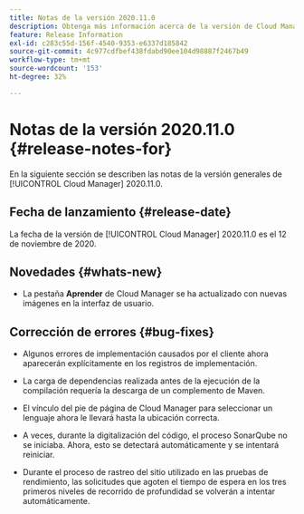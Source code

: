 ```yaml
---
title: Notas de la versión 2020.11.0
description: Obtenga más información acerca de la versión de Cloud Manager 2020.11.0.
feature: Release Information
exl-id: c283c55d-156f-4540-9353-e6337d185842
source-git-commit: 4c977cdfbef438fdabd90ee104d98887f2467b49
workflow-type: tm+mt
source-wordcount: '153'
ht-degree: 32%

---
```


# Notas de la versión 2020.11.0 {#release-notes-for}

En la siguiente sección se describen las notas de la versión generales de [!UICONTROL Cloud Manager] 2020.11.0.

## Fecha de lanzamiento {#release-date}

La fecha de la versión de [!UICONTROL Cloud Manager] 2020.11.0 es el 12 de noviembre de 2020.

## Novedades {#whats-new}

* La pestaña **Aprender** de Cloud Manager se ha actualizado con nuevas imágenes en la interfaz de usuario.

## Corrección de errores {#bug-fixes}

* Algunos errores de implementación causados por el cliente ahora aparecerán explícitamente en los registros de implementación.

* La carga de dependencias realizada antes de la ejecución de la compilación requería la descarga de un complemento de Maven.

* El vínculo del pie de página de Cloud Manager para seleccionar un lenguaje ahora le llevará hasta la ubicación correcta.

* A veces, durante la digitalización del código, el proceso SonarQube no se iniciaba. Ahora, esto se detectará automáticamente y se intentará reiniciar.

* Durante el proceso de rastreo del sitio utilizado en las pruebas de rendimiento, las solicitudes que agoten el tiempo de espera en los tres primeros niveles de recorrido de profundidad se volverán a intentar automáticamente.

